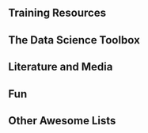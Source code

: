 ## Training Resources


## The Data Science Toolbox


## Literature and Media


## Fun


## Other Awesome Lists

